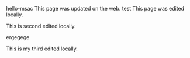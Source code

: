 hello-msac
This page was updated on the web.
test
This page was edited locally.

This is second edited locally.

ergegege


This is my third edited locally.